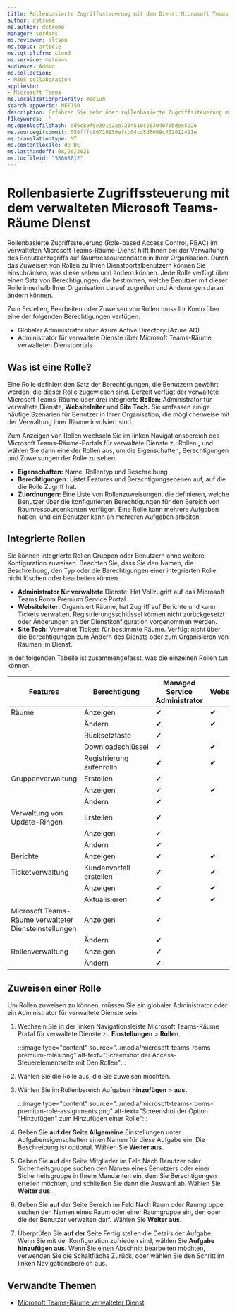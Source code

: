 ```yaml
---
title: Rollenbasierte Zugriffssteuerung mit dem Dienst Microsoft Teams Room Premium
author: dstrome
ms.author: dstrome
manager: serdars
ms.reviewer: altsou
ms.topic: article
ms.tgt.pltfrm: cloud
ms.service: msteams
audience: Admin
ms.collection:
- M365-collaboration
appliesto:
- Microsoft Teams
ms.localizationpriority: medium
search.appverid: MET150
description: Erfahren Sie mehr über rollenbasierte Zugriffssteuerung mit dem verwalteten Microsoft Teams-Räume Dienst.
f1keywords: ''
ms.openlocfilehash: dd6c89f9e391e2ae7234510c26304076bdee5226
ms.sourcegitcommit: 556fffc96729150efcc04cd5d6069c402012421e
ms.translationtype: MT
ms.contentlocale: de-DE
ms.lasthandoff: 08/26/2021
ms.locfileid: "58608812"
---
```

# <a name="role-based-access-control-with-the-microsoft-teams-rooms-managed-service"></a>Rollenbasierte Zugriffssteuerung mit dem verwalteten Microsoft Teams-Räume Dienst

Rollenbasierte Zugriffssteuerung (Role-based Access Control, RBAC) im verwalteten Microsoft Teams-Räume-Dienst hilft Ihnen bei der Verwaltung des Benutzerzugriffs auf Raumressourcendaten in Ihrer Organisation. Durch das Zuweisen von Rollen zu Ihren Dienstportalbenutzern können Sie einschränken, was diese sehen und ändern können. Jede Rolle verfügt über einen Satz von Berechtigungen, die bestimmen, welche Benutzer mit dieser Rolle innerhalb Ihrer Organisation darauf zugreifen und Änderungen daran ändern können.

Zum Erstellen, Bearbeiten oder Zuweisen von Rollen muss Ihr Konto über eine der folgenden Berechtigungen verfügen:

- Globaler Administrator über Azure Active Directory (Azure AD)
- Administrator für verwaltete Dienste über Microsoft Teams-Räume verwalteten Dienstportals

## <a name="what-is-a-role"></a>Was ist eine Rolle?

Eine Rolle definiert den Satz der Berechtigungen, die Benutzern gewährt werden, die dieser Rolle zugewiesen sind. Derzeit verfügt der verwaltete Microsoft Teams-Räume über drei integrierte **Rollen:** Administrator für verwaltete Dienste, **Websiteleiter** und **Site Tech.** Sie umfassen einige häufige Szenarien für Benutzer in Ihrer Organisation, die möglicherweise mit der Verwaltung ihrer Räume involviert sind.

Zum Anzeigen von Rollen wechseln Sie im linken Navigationsbereich des Microsoft Teams-Räume-Portals für verwaltete Dienste zu Rollen **,** und wählen Sie dann eine der Rollen aus, um die Eigenschaften, Berechtigungen und Zuweisungen der Rolle zu sehen.  

- **Eigenschaften:** Name, Rollentyp und Beschreibung
- **Berechtigungen:** Listet Features und Berechtigungsebenen auf, auf die die Rolle Zugriff hat.
- **Zuordnungen:** Eine Liste von Rollenzuweisungen, die definieren, welche Benutzer über die konfigurierten Berechtigungen für den Bereich von Raumressourcenkonten verfügen. Eine Rolle kann mehrere Aufgaben haben, und ein Benutzer kann an mehreren Aufgaben arbeiten.

## <a name="built-in-roles"></a>Integrierte Rollen

Sie können integrierte Rollen Gruppen oder Benutzern ohne weitere Konfiguration zuweisen. Beachten Sie, dass Sie den Namen, die Beschreibung, den Typ oder die Berechtigungen einer integrierten Rolle nicht löschen oder bearbeiten können.

- **Administrator für verwaltete** Dienste: Hat Vollzugriff auf das Microsoft Teams Room Premium Service Portal.
- **Websiteleiter:** Organisiert Räume, hat Zugriff auf Berichte und kann Tickets verwalten. Registrierungsschlüssel können nicht zurückgesetzt oder Änderungen an der Dienstkonfiguration vorgenommen werden.  
- **Site Tech:** Verwaltet Tickets für bestimmte Räume. Verfügt nicht über die Berechtigungen zum Ändern des Diensts oder zum Organisieren von Räumen im Dienst.

In der folgenden Tabelle ist zusammengefasst, was die einzelnen Rollen tun können.

|Features |Berechtigung |Managed Service Administrator  |Websiteleiter  |Site Tech  |
|---------|---------|---------|---------|---------|
|Räume     |Anzeigen        |&#10004;           |&#10004;           |&#10004;  |
|    |Ändern         |&#10004;           |&#10004;           |&#10004; |
|    |Rücksetztaste         |&#10004;           |         ||
|    |Downloadschlüssel         |&#10004;           |&#10004;          |&#10004; |
|    |Registrierung aufenrolln         |&#10004;           |&#10004;           |&#10004; |
|Gruppenverwaltung   |Erstellen         |&#10004;           |           ||
|    |Anzeigen       |&#10004;          |&#10004;           ||
|    |Ändern         |&#10004;           |           ||
|Verwaltung von Update-Ringen    |Erstellen         |&#10004;           |           ||
|    |Anzeigen         |&#10004;           |           ||
|    |Ändern         |&#10004;           |           ||
|Berichte   |Anzeigen        |&#10004;           |&#10004;           ||
|Ticketverwaltung   |Kundenvorfall erstellen         |&#10004;           |&#10004;           |&#10004;  |
|    |Anzeigen         |&#10004;           |&#10004;           |&#10004;  |
|    |Aktualisieren         |&#10004;           |&#10004;           |&#10004;  |
|Microsoft Teams-Räume verwalteter Diensteinstellungen    |Anzeigen         |&#10004;           |         ||
|    |Ändern        |&#10004;           |         ||
|Rollenverwaltung    |Anzeigen         |&#10004;           |         ||
|    |Ändern         |&#10004;           |         ||

## <a name="assign-a-role"></a>Zuweisen einer Rolle

Um Rollen zuweisen zu können, müssen Sie ein globaler Administrator oder ein Administrator für verwaltete Dienste sein.

1. Wechseln Sie in der linken Navigationsleiste Microsoft Teams-Räume Portal für verwaltete Dienste zu **Einstellungen**  >  **Rollen**.

    :::image type="content" source="../media/microsoft-teams-rooms-premium-roles.png" alt-text="Screenshot der Access-Steuerelementseite mit Den Rollen":::

2. Wählen Sie die Rolle aus, die Sie zuweisen möchten.
3. Wählen Sie im Rollenbereich Aufgaben **hinzufügen**  >  **aus.**

    :::image type="content" source="../media/microsoft-teams-rooms-premium-role-assignments.png" alt-text="Screenshot der Option "Hinzufügen" zum Hinzufügen einer Rolle":::

4. Geben Sie **auf der Seite Allgemeine** Einstellungen unter Aufgabeneigenschaften einen Namen für diese Aufgabe ein.  Die Beschreibung ist optional. Wählen Sie **Weiter aus.**
5. Geben Sie **auf** der  Seite Mitglieder im Feld Nach Benutzer oder Sicherheitsgruppe suchen den Namen eines Benutzers oder einer Sicherheitsgruppe in Ihrem Mandanten ein, dem Sie Berechtigungen erteilen möchten, und schließen Sie dann die Auswahl ab. Wählen Sie **Weiter aus.** 
6. Geben Sie **auf** der  Seite Bereich im Feld Nach Raum oder Raumgruppe suchen den Namen eines Raum oder einer Raumgruppe ein, den oder die der Benutzer verwalten darf. Wählen Sie **Weiter aus.**
7. Überprüfen Sie **auf der** Seite Fertig stellen die Details der Aufgabe. Wenn Sie mit der Konfiguration zufrieden sind, wählen Sie **Aufgabe hinzufügen aus.** Wenn Sie einen Abschnitt bearbeiten  möchten, verwenden Sie die Schaltfläche Zurück, oder wählen Sie den Schritt im linken Navigationsbereich aus.  

## <a name="related-topics"></a>Verwandte Themen

- [Microsoft Teams-Räume verwalteter Dienst](microsoft-teams-rooms-premium.md)
